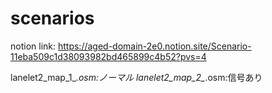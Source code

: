 # scenarios

notion link:
https://aged-domain-2e0.notion.site/Scenario-11eba509c1d38093982bd465899c4b52?pvs=4

lanelet2_map_1_*.osm:ノーマル
lanelet2_map_2_*.osm:信号あり
